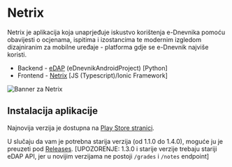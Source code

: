 # Netrix
Netrix je aplikacija koja unaprjeđuje iskustvo korištenja e-Dnevnika pomoću obavijesti o ocjenama, ispitima i izostancima te modernim izgledom dizajniranim za mobilne uređaje - platforma gdje se e-Dnevnik najviše koristi.

* Backend - [eDAP](https://github.com/btx3/eDnevnik/blob/master/README_edap.md) (eDnevnikAndroidProject) [Python]
* Frontend - [Netrix](https://github.com/btx3/eDnevnik/blob/master/README_Netrix.md) [JS (Typescript)/Ionic Framework]

![Banner za Netrix](https://i.imgur.com/VkQ7SQX.jpg)

## Instalacija aplikacije

Najnovija verzija je dostupna na [Play Store stranici](https://play.google.com/store/apps/details?id=io.btx3.netrix).

U slučaju da vam je potrebna starija verzija (od 1.1.0 do 1.4.0), moguće ju je preuzeti pod [Releases](https://github.com/btx3/Netrix/releases). [UPOZORENJE: 1.3.0 i starije verzije trebaju stariji eDAP API, jer u novijim verzijama ne postoji `/grades` i `/notes` endpoint]
